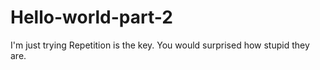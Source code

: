 # Hello-world-part-2
I'm just trying
Repetition is the key.
You would surprised how stupid they are. 
